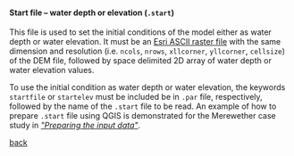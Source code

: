 #### Start file – water depth or elevation (`.start`)

This file is used to set the initial conditions of the model either as water depth or water elevation. It must be an [Esri ASCII raster file](https://desktop.arcgis.com/en/arcmap/10.3/manage-data/raster-and-images/esri-ascii-raster-format.htm) with the same dimension and resolution (i.e. `ncols`, `nrows`, `xllcorner`, `yllcorner`, `cellsize`) of the DEM file, followed by space delimited 2D array of water depth or water elevation values.

To use the initial condition as water depth or water elevation, the keywords `startfile` or `startelev` must be included be in `.par` file, respectively, followed by the name of the `.start` file to be read. An example of how to prepare `.start` file using QGIS is demonstrated for the Merewether case study in [_"Preparing the input data"_](/Merewether1-2.md). 


[back](/Merewether1.md)
